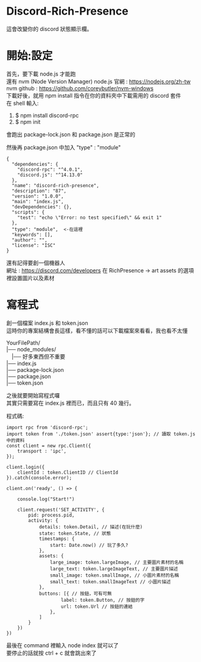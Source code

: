 # Discord-Rich-Presence
這會改變你的 discord 狀態顯示欄。
# 開始:設定
首先，要下載 node.js 才能跑  
還有 nvm (Node Version Manager)
node.js 官網 : https://nodejs.org/zh-tw  
nvm github : https://github.com/coreybutler/nvm-windows  
下載好後，就用 npm install 指令在你的資料夾中下載需用的 discord 套件  
在 shell 輸入:  
1. $ npm install discord-rpc  
2. $ npm init

會跑出 package-lock.json 和 package.json 是正常的  

然後再 package.json 中加入 "type" : "module"  
```
{
  "dependencies": {
    "discord-rpc": "^4.0.1",
    "discord.js": "^14.13.0"
  },
  "name": "discord-rich-presence",
  "description": "87",
  "version": "1.0.0",
  "main": "index.js",
  "devDependencies": {},
  "scripts": {
    "test": "echo \"Error: no test specified\" && exit 1"
  },
  "type": "module",  <-在這裡
  "keywords": [],
  "author": "",
  "license": "ISC"
}
```

還有記得要創一個機器人  
網址 : https://discord.com/developers
在 RichPresence -> art assets 的選項裡設置圖片以及素材  

# 寫程式
創一個檔案 index.js 和 token.json  
這時你的專案結構會長這樣，看不懂的話可以下載檔案來看看，我也看不太懂  

YourFilePath/  
|── node_modules/  
&emsp;|── 好多東西但不重要  
|── index.js  
|── package-lock.json  
|── package.json  
|── token.json   

之後就要開始寫程式囉  
其實只需要寫在 index.js 裡而已，而且只有 40 幾行。  

程式碼:  

```
import rpc from 'discord-rpc';
import token from './token.json' assert{type:'json'}; // 讀取 token.js 中的資料
const client = new rpc.Client({
    transport : 'ipc',
});

client.login({
    clientId : token.ClientID // ClientId
}).catch(console.error);

client.on('ready', () => {
    
    console.log("Start!")
    
    client.request('SET_ACTIVITY', {
        pid: process.pid,
        activity: {
            details: token.Detail, // 描述(在玩什麼)
            state: token.State, // 狀態
            timestamps: {
                start: Date.now() // 玩了多久?
            },
            assets: {
                large_image: token.largeImage, // 主要圖片素材的名稱
                large_text: token.largeImageText, // 主要圖片描述
                small_image: token.smallImage, // 小圖片素材的名稱
                small_text: token.smallImageText // 小圖片描述
            },
            buttons: [{ // 按鈕，可有可無
                    label: token.Button, // 按鈕的字
                    url: token.Url // 按鈕的連結
                },
            ]
        }
    })
})

```
最後在 command 裡輸入 node index 就可以了  
要停止的話就按 ctrl + c 就會跳出來了  

